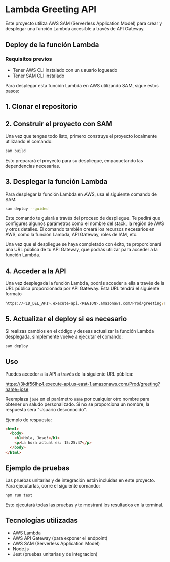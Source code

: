 # Lambda Greeting API

Este proyecto utiliza AWS SAM (Serverless Application Model) para crear y desplegar una función Lambda accesible a través de API Gateway.

## Deploy de la función Lambda

### Requisitos previos
- Tener AWS CLI instalado con un usuario logueado
- Tener SAM CLI instalado

Para desplegar esta función Lambda en AWS utilizando SAM, sigue estos pasos:



## 1. Clonar el repositorio
## 2. Construir el proyecto con SAM
Una vez que tengas todo listo, primero construye el proyecto localmente utilizando el comando:

```bash
sam build
```
Esto preparará el proyecto para su despliegue, empaquetando las dependencias necesarias.

## 3. Desplegar la función Lambda
Para desplegar la función Lambda en AWS, usa el siguiente comando de SAM:
```bash
sam deploy --guided
```

Este comando te guiará a través del proceso de despliegue. Te pedirá que configures algunos parámetros como el nombre del stack, la región de AWS y otros detalles. El comando también creará los recursos necesarios en AWS, como la función Lambda, API Gateway, roles de IAM, etc.

Una vez que el despliegue se haya completado con éxito, te proporcionará una URL pública de tu API Gateway, que podrás utilizar para acceder a la función Lambda.

## 4. Acceder a la API
Una vez desplegada la función Lambda, podrás acceder a ella a través de la URL pública proporcionada por API Gateway. Esta URL tendrá el siguiente formato
```bash
https://<ID_DEL_API>.execute-api.<REGION>.amazonaws.com/Prod/greeting?name=<NOMBRE>
```
## 5. Actualizar el deploy si es necesario
Si realizas cambios en el código y deseas actualizar la función Lambda desplegada, simplemente vuelve a ejecutar el comando:
```bash
sam deploy
```

## Uso

Puedes acceder a la API a través de la siguiente URL pública:

https://3kdf56lhz4.execute-api.us-east-1.amazonaws.com/Prod/greeting?name=jose


Reemplaza `jose` en el parámetro `name` por cualquier otro nombre para obtener un saludo personalizado. Si no se proporciona un nombre, la respuesta será "Usuario desconocido".

Ejemplo de respuesta:
```html
<html>
  <body>
    <h1>Hola, Jose!</h1>
    <p>La hora actual es: 15:25:47</p>
  </body>
</html>
```

## Ejemplo de pruebas
Las pruebas unitarias y de integración están incluidas en este proyecto. Para ejecutarlas, corre el siguiente comando:
```bash
npm run test
```
Esto ejecutará todas las pruebas y te mostrará los resultados en la terminal.

## Tecnologías utilizadas
- AWS Lambda
- AWS API Gateway (para exponer el endpoint)
- AWS SAM (Serverless Application Model)
- Node.js
- Jest (pruebas unitarias y de integracion)
